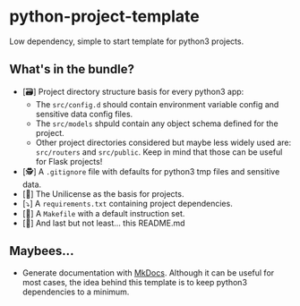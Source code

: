 # python-project-template

Low dependency, simple to start template for python3 projects.

## What's in the bundle?

 * [🗃️] Project directory structure basis for every python3 app:
   * The ``src/config.d`` should contain environment variable config and sensitive data config files.
   * The ``src/models`` shpuld contain any object schema defined for the project.
   * Other project directories considered but maybe less widely used are: ``src/routers`` and ``src/public``. Keep in mind that those can be useful for Flask projects!
 * [🕵️] A ``.gitignore`` file with defaults for python3 tmp files and sensitive data.
 * [📜] The Unilicense as the basis for projects.
 * [⤵️] A ``requirements.txt`` containing project dependencies.
 * [🔧] A ``Makefile`` with a default instruction set.
 * [📄] And last but not least... this README.md


## Maybees...

 * Generate documentation with [MkDocs](https://www.mkdocs.org/). Although it can be useful for most cases, the idea behind this template is to keep python3 dependencies to a minimum.
